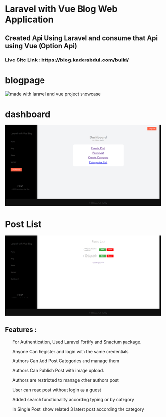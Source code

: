 # Laravel with Vue Blog Web Application

## Created Api Using Laravel and consume that Api using Vue (Option Api)

### Live Site Link : https://blog.kaderabdul.com/build/

# blogpage
![made with laravel and vue project showcase](blogpage.png.png)
# dashboard
![made with laravel and vue project showcase](dashboard.png)
# Post List
![made with laravel and vue project showcase](post_list.png)

## Features :
 
<ul>For Authentication, Used Laravel Fortify and Snactum package.</ul>
<ul>Anyone Can Register and login with the same credentials</ul>
<ul>Authors Can Add Post Categories and manage them</ul>
<ul>Authors Can Publish Post with image upload.</ul>
<ul>Authors are restricted to manage other authors post</ul>
<ul>User can read post without login as a guest</ul>
<ul>Added search functionality according typing or by category</ul>
<ul>In Single Post, show related 3 latest post according the category</ul>

